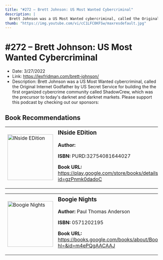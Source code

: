 ```yaml
---
title: "#272 – Brett Johnson: US Most Wanted Cybercriminal"
description: |
  Brett Johnson was a US Most Wanted cybercriminal, called the Original Internet Godfather by US Secret Service for building the the first organized cybercrime community called ShadowCrew, which was the precursor to today's darknet and darknet markets. Please support this podcast by checking out our sponsors:"
thumb: "https://img.youtube.com/vi/cC1LFC0KFSw/maxresdefault.jpg"
---
```


# #272 – Brett Johnson: US Most Wanted Cybercriminal

  - Date: 3/27/2022
  - Link: https://lexfridman.com/brett-johnson/
  - Description: Brett Johnson was a US Most Wanted cybercriminal, called the Original Internet Godfather by US Secret Service for building the the first organized cybercrime community called ShadowCrew, which was the precursor to today's darknet and darknet markets. Please support this podcast by checking out our sponsors:

## Book Recommendations

<table style="border: none;"><tr style="border: none;"><td style="border: none;"><img src="https://books.google.com/books/content?id=gzPnmk0dadoC&printsec=frontcover&img=1&zoom=1&edge=curl&source=gbs_api" alt="INside EDition" width="150" style="vertical-align: top;"></td><td style="border: none; vertical-align: top;"><h3 style='margin-top: 5'>INside EDition</h3><p><strong>Author:</strong> </p><p><strong>ISBN:</strong> PURD:32754081644027</p><p><strong>Book URL:</strong> <a href="https://play.google.com/store/books/details?id=gzPnmk0dadoC">https://play.google.com/store/books/details?id=gzPnmk0dadoC</a></p></td></tr></table>
<table style="border: none;"><tr style="border: none;"><td style="border: none;"><img src="https://books.google.com/books/content?id=m4ePQgAACAAJ&printsec=frontcover&img=1&zoom=1&source=gbs_api" alt="Boogie Nights" width="150" style="vertical-align: top;"></td><td style="border: none; vertical-align: top;"><h3 style='margin-top: 5'>Boogie Nights</h3><p><strong>Author:</strong> Paul Thomas Anderson</p><p><strong>ISBN:</strong> 0571202195</p><p><strong>Book URL:</strong> <a href="https://books.google.com/books/about/Boogie_Nights.html?hl=&id=m4ePQgAACAAJ">https://books.google.com/books/about/Boogie_Nights.html?hl=&id=m4ePQgAACAAJ</a></p></td></tr></table>
